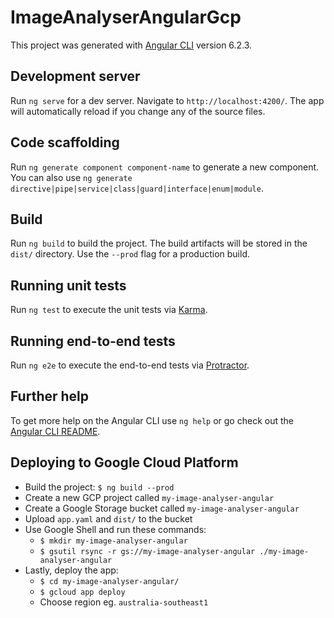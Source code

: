 # ImageAnalyserAngularGcp

This project was generated with [Angular CLI](https://github.com/angular/angular-cli) version 6.2.3.

## Development server

Run `ng serve` for a dev server. Navigate to `http://localhost:4200/`. The app will automatically reload if you change any of the source files.

## Code scaffolding

Run `ng generate component component-name` to generate a new component. You can also use `ng generate directive|pipe|service|class|guard|interface|enum|module`.

## Build

Run `ng build` to build the project. The build artifacts will be stored in the `dist/` directory. Use the `--prod` flag for a production build.

## Running unit tests

Run `ng test` to execute the unit tests via [Karma](https://karma-runner.github.io).

## Running end-to-end tests

Run `ng e2e` to execute the end-to-end tests via [Protractor](http://www.protractortest.org/).

## Further help

To get more help on the Angular CLI use `ng help` or go check out the [Angular CLI README](https://github.com/angular/angular-cli/blob/master/README.md).

## Deploying to Google Cloud Platform

* Build the project: `$ ng build --prod`
* Create a new GCP project called `my-image-analyser-angular`
* Create a Google Storage bucket called `my-image-analyser-angular`
* Upload `app.yaml` and `dist/` to the bucket
* Use Google Shell and run these commands:
  * `$ mkdir my-image-analyser-angular`
  * `$ gsutil rsync -r gs://my-image-analyser-angular ./my-image-analyser-angular`
* Lastly, deploy the app:
  * `$ cd my-image-analyser-angular/`
  * `$ gcloud app deploy`
  * Choose region eg. `australia-southeast1`


